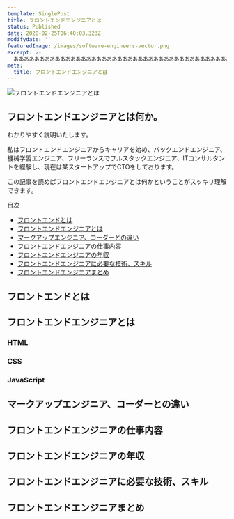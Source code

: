```yaml
---
template: SinglePost
title: フロントエンドエンジニアとは
status: Published
date: 2020-02-25T06:40:03.323Z
modifydate: ''
featuredImage: /images/software-engineers-vector.png
excerpt: >-
  ああああああああああああああああああああああああああああああああああああああああああああああああああああああああああああああああああああああああああああああああ
meta:
  title: フロントエンドエンジニアとは
---
```

![フロントエンドエンジニアとは](/images/software-engineers-vector.png)

<h2>フロントエンドエンジニアとは何か。</h2>

わかりやすく説明いたします。

私はフロントエンドエンジニアからキャリアを始め、バックエンドエンジニア、機械学習エンジニア、フリーランスでフルスタックエンジニア、ITコンサルタントを経験し、現在は某スタートアップでCTOをしております。

この記事を読めばフロントエンドエンジニアとは何かということがスッキリ理解できます。

<div class="SinglePost--List">
<p>目次</p>
<ul>
<li><a href="#1">フロントエンドとは</a></li>
<li><a href="#2">フロントエンドエンジニアとは</a></li>
<li><a href="#3">マークアップエンジニア、コーダーとの違い</a></li>
<li><a href="#4">フロントエンドエンジニアの仕事内容</a></li>
<li><a href="#5">フロントエンドエンジニアの年収</a></li>
<li><a href="#6">フロントエンドエンジニアに必要な技術、スキル</a></li>
<li><a href="#7">フロントエンドエンジニアまとめ</a></li>
</ul>
</div>

<h2 id="1">フロントエンドとは</h2>

<h2 id="2">フロントエンドエンジニアとは</h2>
<h3>HTML</h3>
<h3>CSS</h3>
<h3>JavaScript</h3>

<h2 id="3">マークアップエンジニア、コーダーとの違い</h2>

<h2 id="4">フロントエンドエンジニアの仕事内容</h2>

<h2 id="5">フロントエンドエンジニアの年収</h2>

<h2 id="6">フロントエンドエンジニアに必要な技術、スキル</h2>

<h2 id="7">フロントエンドエンジニアまとめ</h2>

